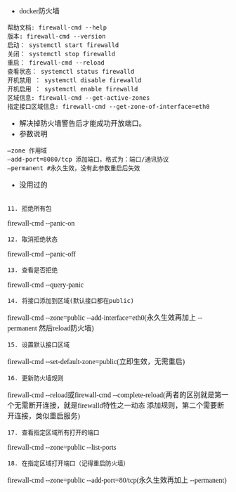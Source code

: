 <font face="SimSun" size=3>

- docker防火墙
~~~
帮助文档: firewall-cmd --help
版本: firewall-cmd --version
启动： systemctl start firewalld
关闭： systemctl stop firewalld
重启： firewall-cmd --reload
查看状态： systemctl status firewalld
开机禁用 ： systemctl disable firewalld
开机启用 ： systemctl enable firewalld
区域信息: firewall-cmd --get-active-zones
指定接口区域信息: firewall-cmd --get-zone-of-interface=eth0
~~~
- 解决掉防火墙警告后才能成功开放端口。
- 参数说明
~~~
–zone 作用域
–add-port=8080/tcp 添加端口，格式为：端口/通讯协议
–permanent #永久生效，没有此参数重启后失效
~~~
- 没用过的
~~~

11. 拒绝所有包
~~~
firewall-cmd --panic-on
~~~
12. 取消拒绝状态
~~~
firewall-cmd --panic-off
~~~
13. 查看是否拒绝
~~~
firewall-cmd --query-panic
~~~
14. 将接口添加到区域(默认接口都在public)
~~~
firewall-cmd --zone=public --add-interface=eth0(永久生效再加上 --permanent 然后reload防火墙)
~~~
15. 设置默认接口区域
~~~
firewall-cmd --set-default-zone=public(立即生效，无需重启)
~~~
16. 更新防火墙规则
~~~
firewall-cmd --reload或firewall-cmd --complete-reload(两者的区别就是第一个无需断开连接，就是firewalld特性之一动态
添加规则，第二个需要断开连接，类似重启服务)
~~~
17. 查看指定区域所有打开的端口
~~~
firewall-cmd --zone=public --list-ports
~~~
18. 在指定区域打开端口（记得重启防火墙）
~~~
firewall-cmd --zone=public --add-port=80/tcp(永久生效再加上 --permanent)
~~~
~~~



</font>